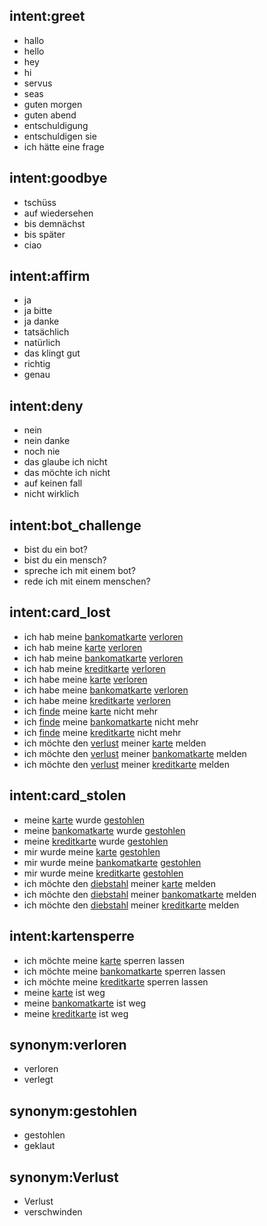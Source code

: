 ## intent:greet
- hallo
- hello
- hey
- hi
- servus
- seas
- guten morgen
- guten abend
- entschuldigung
- entschuldigen sie
- ich hätte eine frage

## intent:goodbye
- tschüss
- auf wiedersehen
- bis demnächst
- bis später
- ciao

## intent:affirm
- ja
- ja bitte
- ja danke
- tatsächlich
- natürlich
- das klingt gut
- richtig
- genau

## intent:deny
- nein
- nein danke
- noch nie
- das glaube ich nicht
- das möchte ich nicht
- auf keinen fall
- nicht wirklich

## intent:bot_challenge
- bist du ein bot?
- bist du ein mensch?
- spreche ich mit einem bot?
- rede ich mit einem menschen?

## intent:card_lost
- ich hab meine [bankomatkarte](cardtype) [verloren](verlustart:verlust)
- ich hab meine [karte](cardtype) [verloren](verlustart:verlust)
- ich hab meine [bankomatkarte](cardtype) [verloren](verlustart:verlust)
- ich hab meine [kreditkarte](cardtype) [verloren](verlustart:verlust)
- ich habe meine [karte](cardtype) [verloren](verlustart:verlust)
- ich habe meine [bankomatkarte](cardtype) [verloren](verlustart:verlust)
- ich habe meine [kreditkarte](cardtype) [verloren](verlustart:verlust)
- ich [finde](verlustart:verlust) meine [karte](cardtype) nicht mehr
- ich [finde](verlustart:verlust) meine [bankomatkarte](cardtype) nicht mehr
- ich [finde](verlustart:verlust) meine [kreditkarte](cardtype) nicht mehr
- ich möchte den [verlust](verlustart:verlust) meiner [karte](cardtype) melden
- ich möchte den [verlust](verlustart:verlust) meiner [bankomatkarte](cardtype) melden
- ich möchte den [verlust](verlustart:verlust) meiner [kreditkarte](cardtype) melden

## intent:card_stolen
- meine [karte](cardtype) wurde [gestohlen](verlustart:diebstahl)
- meine [bankomatkarte](cardtype) wurde [gestohlen](verlustart:diebstahl)
- meine [kreditkarte](cardtype) wurde [gestohlen](verlustart:diebstahl)
- mir wurde meine [karte](cardtype) [gestohlen](verlustart:diebstahl)
- mir wurde meine [bankomatkarte](cardtype) [gestohlen](verlustart:diebstahl)
- mir wurde meine [kreditkarte](cardtype) [gestohlen](verlustart:diebstahl)
- ich möchte den [diebstahl](verlustart:diebstahl) meiner [karte](cardtype) melden
- ich möchte den [diebstahl](verlustart:diebstahl) meiner [bankomatkarte](cardtype) melden
- ich möchte den [diebstahl](verlustart:diebstahl) meiner [kreditkarte](cardtype) melden

## intent:kartensperre
- ich möchte meine [karte](cardtype) sperren lassen
- ich möchte meine [bankomatkarte](cardtype) sperren lassen
- ich möchte meine [kreditkarte](cardtype) sperren lassen
- meine [karte](cardtype) ist weg
- meine [bankomatkarte](cardtype) ist weg
- meine [kreditkarte](cardtype) ist weg

## synonym:verloren
- verloren
- verlegt

## synonym:gestohlen
- gestohlen
- geklaut

## synonym:Verlust
- Verlust
- verschwinden
